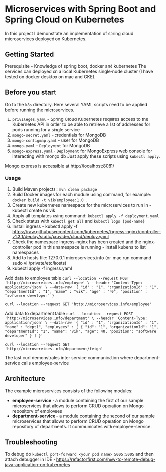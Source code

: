 # Microservices with Spring Boot and Spring Cloud on Kubernetes

In this project I demonstrate an implementation of spring cloud microservices deployed on Kubernetes. 


## Getting Started 
Prerequisite - Knowledge of spring boot, docker and kubernetes
The services can deployed on a local Kubernetes single-node cluster (I have tested on docker desktop on mac and GKE).

## Before you start
Go to the `k8s` directory. Here several YAML scripts need to be applied before running the microservices.
1. `privileges.yaml` - Spring Cloud Kubernetes requires access to the Kubernetes API in order to be able to retrieve a list of addresses for pods running for a single service
2. `mongo-secret.yaml` - credentials for MongoDB
3. `mongo-configmap.yaml` - user for MongoDB
4. `mongo.yaml` - `Deployment` for MongoDB
5. `mongo-express.yaml` - `Deployment` for MongoExpress web console for interacting with mongo db
Just apply these scripts using `kubectl apply`.

Mongo express is accessible at http://localhost:8081/

### Usage
1. Build Maven projects : `mvn clean package`
2. Build Docker images for each module using command, for example: `docker build -t vik/employee:1.0 .`
3. Create new kubernetes namespace for the microservices to run in - kubectl create ns vik
4. Apply all templates using command: `kubectl apply -f deployment.yaml`
5. Check status with `kubectl get all` and `kubectl logs {pod-name}`
6. Install ingress - kubectl apply -f https://raw.githubusercontent.com/kubernetes/ingress-nginx/controller-v1.3.1/deploy/static/provider/cloud/deploy.yaml
7. Check the namespace ingress-nginx has been created and the nginx-controller pod in this namespace is running - install kubens to list namespaces
8. Add to hosts file: 127.0.0.1 microservices.info (on mac run command sudo vi /private/etc/hosts)
9. kubectl apply -f ingress.yaml

Add data to employee table
`curl --location --request POST 'http://microservices.info/employee' \
--header 'Content-Type: application/json' \
--data-raw '{
    "id" : "1",
    "organizationId" : "1",
    "departmentId" : "1",
    "name" : "vik",
    "age" : "40",
    "position" : "software developer"
}'`

`curl --location --request GET 'http://microservices.info/employee'`

Add data to department table
`curl --location --request POST 'http://microservices.info/department' \
--header 'Content-Type: application/json' \
--data-raw '{
    "id" : "1",
    "organizationId" : "1",
    "name" : "dept1",
    "employees" : [
    {
        "id": "1",
        "organizationId": "1",
        "departmentId": "1",
        "name": "vik",
        "age": 40,
        "position": "software developer"
    }
]
}'`

`curl --location --request GET 'http://microservices.info/department/feign'`

The last curl demonstrates inter service communication where department-service calls employee-service

## Architecture

The example microservices consists of the following modules:
- **employee-service** - a module containing the first of our sample microservices that allows to perform CRUD operation on Mongo repository of employees
- **department-service** - a module containing the second of our sample microservices that allows to perform CRUD operation on Mongo repository of departments. It communicates with employee-service. 

## Troubleshooting 

To debug do `kubectl port-forward <your pod name> 5005:5005` and then attach debugger in IDE - https://refactorfirst.com/how-to-remote-debug-java-application-on-kubernetes




